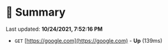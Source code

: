 # 📖 Summary
Last updated: **10/24/2021, 7:52:16 PM**

- `GET` [https://google.com](https://google.com) - **Up** (139ms)
